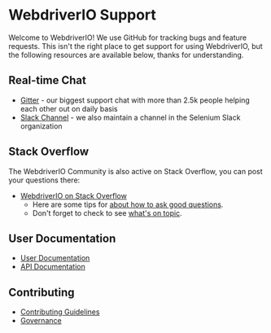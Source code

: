 WebdriverIO Support
===================

Welcome to WebdriverIO! We use GitHub for tracking bugs and feature requests. This isn't the right place to get support for using WebdriverIO, but the following resources are available below, thanks for understanding.

## Real-time Chat

* [Gitter](https://gitter.im/webdriverio/webdriverio) - our biggest support chat with more than 2.5k people helping each other out on daily basis
* [Slack Channel](https://seleniumhq.herokuapp.com/) - we also maintain a channel in the Selenium Slack organization

## Stack Overflow

The WebdriverIO Community is also active on Stack Overflow, you can post your questions there:

* [WebdriverIO on Stack Overflow](https://stackoverflow.com/questions/tagged/webdriver-io)
    * Here are some tips for [about how to ask good questions](http://stackoverflow.com/help/how-to-ask).
    * Don't forget to check to see [what's on topic](http://stackoverflow.com/help/on-topic).

## User Documentation

* [User Documentation](https://webdriver.io/guide/getstarted/install.html)
* [API Documentation](https://webdriver.io/docs/api.html)

## Contributing

* [Contributing Guidelines](https://github.com/webdriverio/webdriverio/blob/main/CONTRIBUTING.md)
* [Governance](https://github.com/webdriverio/webdriverio/blob/main/GOVERNANCE.md)
